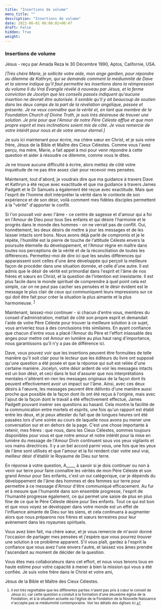 ```yaml
---
title: "Insertions de volume"
menu_title: ""
description: "Insertions de volume"
date: 2022-06-01 06:00:01+00:47
draft: False
hidden: True
weight:
---
```

### Insertions de volume

Jésus - reçu par Amada Reza le 30 Décembre 1990, Aptos, Californie, USA.

*[Très chère Marie, je sollicite votre aide, mon ange gardien, pour répondre au dilemme de Kathryn, qui se demande comment la médiumnité de Dave et la sienne indique qu'il faut permettre les insertions dans la réimpression du volume II du Vrai Évangile révélé à nouveau par Jésus, et la ferme conviction de Jocelyn que les conseils passés indiquent qu'aucune insertion ne devrait être autorisée. Il semble qu'il y ait beaucoup de soutien dans les deux camps de la part de la révélation angélique, passée et présente. Je ne veux connaître que la vérité et, en tant que membre de la Foundation Church of Divine Truth, je suis très désireuse de trouver une solution. Je prie pour que l'Amour de notre Père Céleste afflue et que mon propre esprit et mes inclinations soient mis de côté. Je vous remercie de votre intérêt pour nous et de votre amour éternel.]*

Je suis ici maintenant pour écrire, ma chère sœur en Christ, et je suis votre frère, Jésus de la Bible et Maître des Cieux Célestes. Comme vous l'avez perçu, ma mère, Marie, a fait appel à moi pour venir répondre à cette question et aider à résoudre ce dilemme, comme vous le dites.

Je ne trouve aucune difficulté à écrire, alors mettez de côté votre inquiétude de ne pas être assez clair pour recevoir mes pensées.

Maintenant, tout d'abord, je voudrais dire que ma guidance à travers Dave et Kathryn a été reçue avec exactitude et que ma guidance à travers James Padgett et le Dr Samuels a également été reçue avec exactitude. Mais que l'esprit de l'homme doit interpréter la vérité dans le contexte de son expérience et de son désir, voilà comment mes fidèles disciples permettent à la "vérité" d'apporter le conflit.

Si l'on pouvait voir avec l'âme - ce centre de sagesse et d'amour qui a foi en l'Amour de Dieu pour tous Ses enfants et qui désire l'harmonie et le progrès dans le monde des hommes - on ne verrait pas de conflit. Oui, honnêtement, les deux désirs de mettre à jour les messages et de les laisser intacts sont bons. Nous avons déjà parlé de compromis et je le répète, l'humilité est la pierre de touche de l'attitude Céleste envers la poursuite éternelle du développement, et l'Amour règne en maître dans toutes nos perceptions de la vérité et de la réconciliation de toutes les différences. Permettez-moi de dire ici que les seules différences qui apparaissent sont celles d'une âme développée qui perçoit la meilleure façon de procéder dans une situation donnée, et celle d'une autre. Il est admis que le désir de vérité est primordial dans l'esprit et l'âme de nos frères et sœurs en Christ, et la question de l'intention est inexistante. Il est plus facile dans le monde spirituel de comprendre à quel point cela est simple, car on ne peut pas cacher ses pensées et le désir évident est le message le plus clair de ceux qui communiquent leurs impressions sur ce qui doit être fait pour créer la situation la plus aimante et la plus harmonieuse. <sup id="a1">[1](#f1)</sup>

Maintenant, laissez-moi continuer - si chacun d'entre vous, membres du conseil d'administration, mettait de côté son propre esprit et demandait l'aide de votre Père Céleste pour trouver la meilleure solution à ce sujet, vous arriveriez tous à des conclusions très similaires. En ayant confiance que chacun d'entre vous a placé l'Amour du Père et l'effort inlassable des anges pour mettre cet Amour en lumière au plus haut rang d'importance, nous garantissons qu'il n'y a pas de différence ici.

Dave, vous pouvez voir que les insertions peuvent être formulées de telle manière qu'il soit clair pour le lecteur que les éditeurs du livre ont supposé qu'une question a été posée et que la réponse qui suit est reliée d'une certaine manière. Jocelyn, votre désir ardent de voir les messages intacts est un bon désir, et ceci dans le but d'assurer que nos interprétations mentales n'altèrent en rien les messages originaux de la façon dont ils peuvent effectivement avoir un impact sur l'âme. Ainsi, avec ces deux désirs à l'œuvre, les messages peuvent être délivrés d'une manière aussi proche que possible de la façon dont ils ont été reçus à l'origine, mais avec l'ajout de la façon dont le travail a été effectivement effectué, James Padgett pouvant insérer ses questions au hasard. Cela montre la facilité de la communication entre mortels et esprits, une fois qu'un rapport est établi entre les deux, et je peux attester du fait que de longues heures ont été passées lors d'une soirée au cours de laquelle nous avons pu mener une conversation sur et en dehors de la page. C'est une chose importante à retenir, mes frères : que nous, dans les Cieux Célestes, sommes toujours disponibles pour vous et que notre amour et notre intérêt pour la mise en lumière du message de l'Amour Divin continuent sous vos yeux vigilants et vos mains directrices. Il y a un bel accord parmi vous, une fois que les yeux de l'âme sont utilisés et que l'amour et la foi rendent clair votre seul vrai, meilleur désir d'établir le Royaume de Dieu sur terre.

En réponse à votre question, A____, à savoir si je dois continuer ou non à venir sur terre pour faire connaître les vérités de mon Père Céleste et son grand Amour pour Ses enfants, c'est un oui catégorique, car je dépends du développement de l'âme des hommes et des femmes sur terre pour permettre à ce message d'Amour d'être communiqué efficacement. Au fur et à mesure que l'humanité dans son ensemble progresse, l'esprit de l'humanité progresse également, ce qui permet une saisie de plus en plus fine de ce que le Père Céleste désire pour Ses enfants. Tout ce qui est bon et que vous voyez se développer dans votre monde est un effet de l'influence aimante de Dieu sur les siens, et cela continuera à augmenter alors que nous préparons nos frères et sœurs terrestres pour leur avènement dans les royaumes spirituels.

Vous avez bien fait, ma chère sœur, et je vous remercie de m'avoir donné l'occasion de partager mes pensées et j'espère que vous pourrez trouver une solution à ce problème apparent. S'il vous plaît, gardez à l'esprit la confiance que vous avez l'une envers l'autre, et laissez vos âmes prendre l'ascendant au moment de décider de la question.

Vous êtes mes collaborateurs dans cet effort, et nous vous tenons tous en haute estime pour votre capacité à mener à bien la mission qui vous a été confiée.
Je suis votre frère dans le Christ et votre ami,

Jésus de la Bible et Maître des Cieux Célestes.
<small>

1. <large id="f1"> Il est très regrettable que les différentes parties n'aient pas pris à cœur le conseil de Jésus ici, car cette question a conduit à la formation d'une deuxième église de la Fondation, et à la situation actuelle où l'église de la Fondation de la Nouvelle Naissance n'accepte pas la médiumnité contemporaine. Voir les détails des églises ici.[↩](#a1)